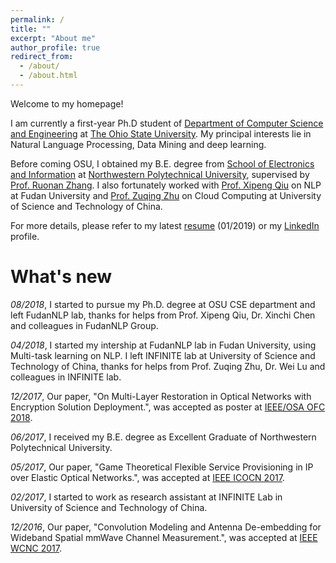 ```yaml
---
permalink: /
title: ""
excerpt: "About me"
author_profile: true
redirect_from: 
  - /about/
  - /about.html
---
```


Welcome to my homepage!

I am currently a first-year Ph.D student of [Department of Computer Science and Engineering](https://cse.osu.edu) at [The Ohio State University](https://www.osu.edu). My principal interests lie in Natural Language Processing, Data Mining and deep learning. 

Before coming OSU, I obtained my B.E. degree from [School of Electronics and Information](http://dianzi.nwpu.edu.cn/en/index.htm) at [Northwestern Polytechnical University](http://en.nwpu.edu.cn/index.htm), supervised by [Prof. Ruonan Zhang](http://dianzi.nwpu.edu.cn/info/1270/5979.htm). I also fortunately worked with [Prof. Xipeng Qiu](http://nlp.fudan.edu.cn/xpqiu/en.html) on NLP at Fudan University and [Prof. Zuqing Zhu](http://www.zuqingzhu.info) on Cloud Computing at University of Science and Technology of China.

For more details, please refer to my latest [resume](http://xinjin95.github.io/files/CV_XinJin.pdf) (01/2019) or my [LinkedIn](https://www.linkedin.com/in/xin-jin-889226174/) profile.

# What's new
*08/2018*, I started to pursue my Ph.D. degree at OSU CSE department and left FudanNLP lab, thanks for helps from Prof. Xipeng Qiu, Dr. Xinchi Chen and colleagues in FudanNLP Group.

*04/2018*, I started my intership at FudanNLP lab in Fudan University, using Multi-task learning on NLP. I left INFINITE lab at University of Science and Technology of China, thanks for helps from Prof. Zuqing Zhu, Dr. Wei Lu and colleagues in INFINITE lab.

*12/2017*, Our paper, "On Multi-Layer Restoration in Optical Networks with Encryption Solution Deployment.", was accepted as poster at [IEEE/OSA OFC 2018](https://www.osapublishing.org/conference.cfm?meetingid=5&yr=2018).

*06/2017*, I received my B.E. degree as Excellent Graduate of Northwestern Polytechnical University.

*05/2017*, Our paper, "Game Theoretical Flexible Service Provisioning in IP over Elastic Optical Networks.", was accepted at [IEEE ICOCN 2017](http://icocn.csp.escience.cn/dct/page/1).

*02/2017*, I started to work as research assistant at INFINITE Lab in University of Science and Technology of China. 

*12/2016*, Our paper, "Convolution Modeling and Antenna De-embedding for Wideband Spatial mmWave Channel Measurement.", was accepted at [IEEE WCNC 2017](https://wcnc2017.ieee-wcnc.org).
